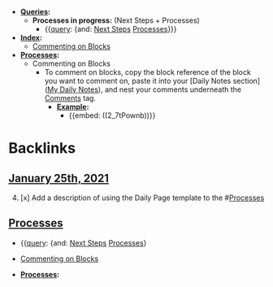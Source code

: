 - **[Queries](<Queries.md>):**
    - **Processes in progress:** (Next Steps + Processes)
        -  {{[query](<query.md>): {and: [Next Steps](<Next Steps.md>) [Processes](<Processes.md>)}}}
- **[Index](<Index.md>):**
    - [Commenting on Blocks](((spBYrPEYv)))
- **[Processes](<Processes.md>):**
    - Commenting on Blocks
        - To comment on blocks, copy the block reference of the block you want to comment on, paste it into your [Daily Notes section]([My Daily Notes](<My Daily Notes.md>)), and nest your comments underneath the [Comments](<Comments.md>) tag.
            - **[Example](<Example.md>):**
                - {{embed: ((2_7tPownb))}}

# Backlinks
## [January 25th, 2021](<January 25th, 2021.md>)
4. [x] Add a description of using the Daily Page template to the #[Processes](<Processes.md>)

## [Processes](<Processes.md>)
-  {{[query](<query.md>): {and: [Next Steps](<Next Steps.md>) [Processes](<Processes.md>)}

- [Commenting on Blocks](((spBYrPEYv)))
- **[Processes](<Processes.md>):**

